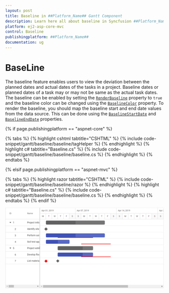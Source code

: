 ```yaml
---
layout: post
title: Baseline in ##Platform_Name## Gantt Component
description: Learn here all about baseline in Syncfusion ##Platform_Name## Gantt component of Syncfusion Essential JS 2 and more.
platform: ej2-asp-core-mvc
control: Baseline
publishingplatform: ##Platform_Name##
documentation: ug
---
```



# BaseLine

The baseline feature enables users to view the deviation between the planned dates and actual dates of the tasks in a project. Baseline dates or planned dates of a task may or may not be same as the actual task dates. The baseline can be enabled by setting the [`RenderBaseline`](https://help.syncfusion.com/cr/aspnetcore-js2/Syncfusion.EJ2.Gantt.Gantt.html#Syncfusion_EJ2_Gantt_Gantt_RenderBaseline) property to `true` and the baseline color can be changed using the [`BaselineColor`](https://help.syncfusion.com/cr/aspnetcore-js2/Syncfusion.EJ2.Gantt.Gantt.html#Syncfusion_EJ2_Gantt_Gantt_BaselineColor) property. To render the baseline, you should map the baseline start and end date values from the data source. This can be done using the [`BaselineStartDate`](https://help.syncfusion.com/cr/aspnetcore-js2/Syncfusion.EJ2.Gantt.GanttTaskFields.html#Syncfusion_EJ2_Gantt_GanttTaskFields_BaselineStartDate) and [`BaselineEndDate`](https://help.syncfusion.com/cr/aspnetcore-js2/Syncfusion.EJ2.Gantt.GanttTaskFields.html#Syncfusion_EJ2_Gantt_GanttTaskFields_BaselineEndDate) properties.

{% if page.publishingplatform == "aspnet-core" %}

{% tabs %}
{% highlight cshtml tabtitle="CSHTML" %}
{% include code-snippet/gantt/baseline/baseline/tagHelper %}
{% endhighlight %}
{% highlight c# tabtitle="Baseline.cs" %}
{% include code-snippet/gantt/baseline/baseline/baseline.cs %}
{% endhighlight %}
{% endtabs %}

{% elsif page.publishingplatform == "aspnet-mvc" %}

{% tabs %}
{% highlight razor tabtitle="CSHTML" %}
{% include code-snippet/gantt/baseline/baseline/razor %}
{% endhighlight %}
{% highlight c# tabtitle="Baseline.cs" %}
{% include code-snippet/gantt/baseline/baseline/baseline.cs %}
{% endhighlight %}
{% endtabs %}
{% endif %}




![Alt text](images/baseline.png)